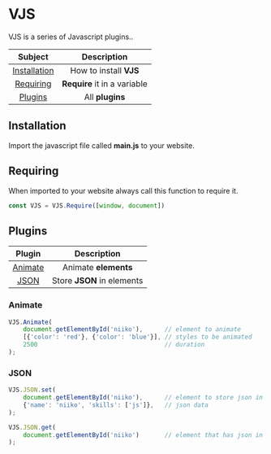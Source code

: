 # VJS

VJS is a series of Javascript plugins..

| Subject | Description  |
| :---:   | :-: |
| [Installation](#Installation) | How to install **VJS** |
| [Requiring](#Requiring) | **Require** it in a variable |
| [Plugins](#Plugins)| All **plugins** |

## Installation

Import the javascript file called **main.js** to your website.

## Requiring

When imported to your website always call this function to require it.

```javascript
const VJS = VJS.Require([window, document])
```

## Plugins
| Plugin | Description  |
| :---:   | :-: |
| [Animate](#Animate) | Animate **elements** |
| [JSON](#JSON) | Store **JSON** in elements |

### Animate
```javascript
VJS.Animate(
    document.getElementById('niiko'),      // element to animate
    [{'color': 'red'}, {'color': 'blue'}], // styles to be animated
    2500                                   // duration
);
```

### JSON
```javascript
VJS.JSON.set(
    document.getElementById('niiko'),      // element to store json in
    {'name': 'niiko', 'skills': ['js']},   // json data
);

VJS.JSON.get(
    document.getElementById('niiko')       // element that has json in it
);
```